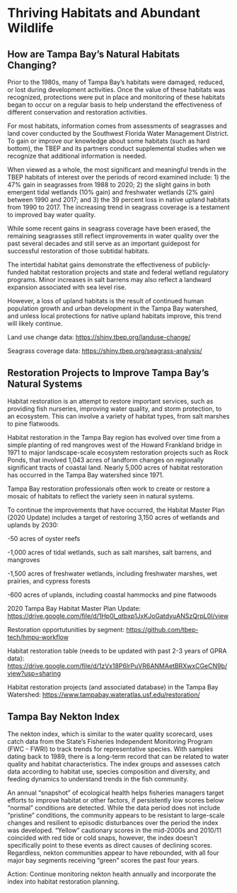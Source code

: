 # Thriving Habitats and Abundant Wildlife

## How are Tampa Bay’s Natural Habitats Changing?

Prior to the 1980s, many of Tampa Bay’s habitats were damaged, reduced, or lost during development activities. Once the value of these habitats was recognized, protections were put in place and monitoring of these habitats began to occur on a regular basis to help understand the effectiveness of different conservation and restoration activities.

For most habitats, information comes from assessments of seagrasses and land cover conducted by the Southwest Florida Water Management District. To gain or improve our knowledge about some habitats (such as hard bottom), the TBEP and its partners conduct supplemental studies when we recognize that additional information is needed.

When viewed as a whole, the most significant and meaningful trends in the TBEP habitats of interest over the periods of record examined include: 1) the 47% gain in seagrasses from 1988 to 2020; 2) the slight gains in both emergent tidal wetlands (10% gain) and freshwater wetlands (2% gain) between 1990 and 2017; and 3) the 39 percent loss in native upland habitats from 1990 to 2017. The increasing trend in seagrass coverage is a testament to improved bay water quality.

While some recent gains in seagrass coverage have been erased, the remaining seagrasses still reflect improvements in water quality over the past several decades and still serve as an important guidepost for successful restoration of those subtidal habitats.

The intertidal habitat gains demonstrate the effectiveness of publicly-funded habitat restoration projects and state and federal wetland regulatory programs. Minor increases in salt barrens may also reflect a landward expansion associated with sea level rise. 

However, a loss of upland habitats is the result of continued human population growth and urban development in the Tampa Bay watershed, and unless local protections for native upland habitats improve, this trend will likely continue.

Land use change data: https://shiny.tbep.org/landuse-change/

Seagrass coverage data: https://shiny.tbep.org/seagrass-analysis/

## Restoration Projects to Improve Tampa Bay’s Natural Systems

Habitat restoration is an attempt to restore important services, such as providing fish nurseries, improving water quality, and storm protection, to an ecosystem. This can involve a variety of habitat types, from salt marshes to pine flatwoods. 

Habitat restoration in the Tampa Bay region has evolved over time from a simple planting of red mangroves west of the Howard Frankland bridge in 1971 to major landscape-scale ecosystem restoration projects such as Rock Ponds, that involved 1,043 acres of landform changes on regionally significant tracts of coastal land. Nearly 5,000 acres of habitat restoration has occurred in the Tampa Bay watershed since 1971.

Tampa Bay restoration professionals often work to create or restore a mosaic of habitats to reflect the variety seen in natural systems.

To continue the improvements that have occurred, the Habitat Master Plan (2020 Update) includes a target of restoring 3,150 acres of wetlands and uplands by 2030:

-50 acres of oyster reefs

-1,000 acres of tidal wetlands, such as salt marshes, salt barrens, and mangroves

-1,500 acres of freshwater wetlands, including freshwater marshes, wet prairies, and cypress forests

-600 acres of uplands, including coastal hammocks and pine flatwoods

2020 Tampa Bay Habitat Master Plan Update: https://drive.google.com/file/d/1Hp0l_qtbxp1JxKJoGatdyuANSzQrpL0I/view

Restoration opportutunities by segment: https://github.com/tbep-tech/hmpu-workflow

Habitat restoration table (needs to be updated with past 2-3 years of GPRA data): https://drive.google.com/file/d/1zVx18P6lrPuVR6ANMAetBRXwxCGeCN9b/view?usp=sharing 

Habitat restoration projects (and associated database) in the Tampa Bay Watershed: https://www.tampabay.wateratlas.usf.edu/restoration/

## Tampa Bay Nekton Index

The nekton index, which is similar to the water quality scorecard, uses catch data from the State’s Fisheries Independent Monitoring Program (FWC - FWRI) to track trends for representative species. With samples dating back to 1989, there is a long-term record that can be related to water quality and habitat characteristics. The index groups and assesses catch data according to habitat use, species composition and diversity, and feeding dynamics to understand trends in the fish community.

An annual “snapshot” of ecological health helps fisheries managers target efforts to improve habitat or other factors, if persistently low scores below “normal” conditions are detected. While the data period does not include “pristine” conditions, the community appears to be resistant to large-scale changes and resilient to episodic disturbances over the period the index was developed. “Yellow” cautionary scores in the mid-2000s and 2010/11 coincided with red tide or cold snaps, however, the index doesn’t specifically point to these events as direct causes of declining scores. Regardless, nekton communities appear to have rebounded, with all four major bay segments receiving “green” scores the past four years.

Action: Continue monitoring nekton health annually and incorporate the index into habitat restoration planning.
